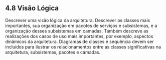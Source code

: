 

## 4.8 Visão Lógica

 Descrever uma visão lógica da arquitetura. Descrever as classes mais importantes, sua organização em pacotes de serviços e subsistemas, e a organização desses subsistemas em camadas. Também descreve as realizações dos casos de uso mais importantes, por exemplo, aspectos dinâmicos da arquitetura. Diagramas de classes e sequência devem ser incluídos para ilustrar os relacionamentos entre as classes significativas na arquitetura, subsistemas, pacotes e camadas.

